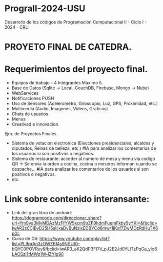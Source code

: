 # PrograII-2024-USU
Desarrollo de los códigos de Programación Computacional II - Ciclo I - 2024 - CRU

# PROYETO FINAL DE CATEDRA.
# Requerimientos del proyecto final.
* Equipos de trabajo - 4 Integrantes Maximo 5.
* Base de Datos (Sqlite -> Local, CouchDB, Firebase, Mongo -> Nube)
* WebServices
* Notificaciones PUSH
* Uso de Sensores (Acelerometro, Giroscopio, Luz, GPS, Proximidad, etc.) 
* Multimedia (Audio, Imagenes, Videos, Graficos)
* Chats de usuarios
* Menus
* Creativad e innovacion.

Ejm. de Proyectos Finales.
* Sistema de votacion electronica (Elecciones presidenciales, alcaldes y diputados, Reinas de belleza, etc.) #IA para analizar los comentarios de los usuarios si son positivos o negativos.
* Sistema de restaurante: acceder al numero de mesa y menu via codigo QR -> Se envia la orden a cocina, cocina o meseros informan cuando se despache... #IA para analizar los comentarios de los usuarios si son positivos o negativos.
* etc.

# Link sobre contenido interansante:
* Link del gran libro de android: https://dogramcode.com/direccionar_share?url=Ym9va3MvMDAzMzFfYW5kcm9pZF9hdmFuemFkby5yYXI=&fbclid=IwAR2z0CjBvD25H5sIijxaDvBuNzixEDBYCd6mwr1jKxf7ZwMOzRdHuTX6p0c
* Curso de Git: https://www.youtube.com/playlist?list=PL9prAn3zOWZ6f4s9NSUt0-bQYC0POVRuy&fbclid=IwAR3_aK2QdP3FI7V_pJ2E2Jd0YLlTzPqGa_ylo6LAOSzI1tMWz1W-lZYIg90
